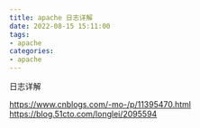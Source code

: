 ```yaml
---
title: apache 日志详解
date: 2022-08-15 15:11:00
tags:
- apache
categories:
- apache
---
```


日志详解 

https://www.cnblogs.com/-mo-/p/11395470.html
https://blog.51cto.com/longlei/2095594
